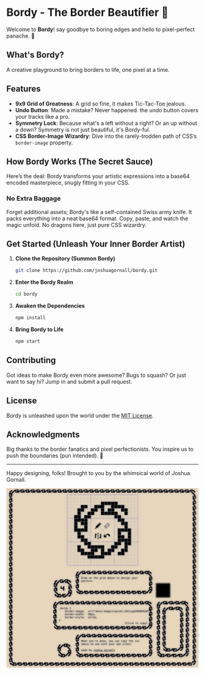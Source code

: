 # Bordy - The Border Beautifier 🎨

Welcome to **Bordy**! say goodbye to boring edges and hello to pixel-perfect panache. 🚀

## What's Bordy?

A creative playground to bring borders to life, one pixel at a time.

## Features

- **9x9 Grid of Greatness**: A grid so fine, it makes Tic-Tac-Toe jealous.
- **Undo Button**: Made a mistake? Never happened. the undo button covers your tracks like a pro.
- **Symmetry Lock**: Because what's a left without a right? Or an up without a down? Symmetry is not just beautiful, it's Bordy-ful.
- **CSS Border-Image Wizardry**: Dive into the rarely-trodden path of CSS’s `border-image` property.

## How Bordy Works (The Secret Sauce)

Here’s the deal: Bordy transforms your artistic expressions into a base64 encoded masterpiece, snugly fitting in your CSS.

### No Extra Baggage

Forget additional assets; Bordy's like a self-contained Swiss army knife. It packs everything into a neat base64 format. Copy, paste, and watch the magic unfold. No dragons here, just pure CSS wizardry.

## Get Started (Unleash Your Inner Border Artist)

1. **Clone the Repository (Summon Bordy)**
   ```bash
   git clone https://github.com/joshuagornall/bordy.git
   ```
2. **Enter the Bordy Realm**
   ```bash
   cd bordy
   ```
3. **Awaken the Dependencies**
   ```bash
   npm install
   ```
4. **Bring Bordy to Life**
   ```bash
   npm start
   ```

## Contributing

Got ideas to make Bordy even more awesome? Bugs to squash? Or just want to say hi? Jump in and submit a pull request.

## License

Bordy is unleashed upon the world under the [MIT License](LICENSE).

## Acknowledgments

Big thanks to the border fanatics and pixel perfectionists. You inspire us to push the boundaries (pun intended). 🎩

---

Happy designing, folks! Brought to you by the whimsical world of Joshua Gornall.

![img0](assets/screenshot.png)
